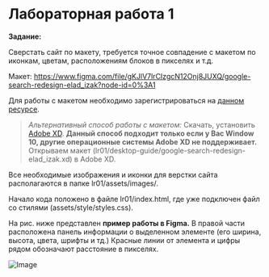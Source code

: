 # Лабораторная работа 1
**Задание:**

Сверстать сайт по макету, требуется точное совпадение с макетом по иконкам, цветам, расположениям блоков в пикселях
и т.д.
 
Макет: https://www.figma.com/file/gKJlV7lrCIzgcN12Onj8JUXQ/google-search-redesign-elad_izak?node-id=0%3A1 

Для работы с макетом необходимо зарегистрироваться на [данном ресурсе](https://www.figma.com). 

>*Альтернативный способ работы с макетом:*
Скачать, установить [Adobe XD](https://www.adobe.com/ru/products/xd.html).
**Данный способ подходит только если у Вас Window 10, 
другие операционные системы Adobe XD не поддерживает.**
Открываем макет (lr01/desktop-guide/google-search-redesign-elad_izak.xd)
в Adobe XD.

Все необходимые изображения и иконки для верстки сайта 
располагаются в папке lr01/assets/images/.

Начало кода положено в файле lr01/index.html, где уже подключен файл со стилями
(assets/style/styles.css).

На рис. ниже представлен **пример работы в Figma.**
В правой части расположена панель
информации о выделенном элементе (его ширина, высота, цвета, шрифты и тд.)
Красные линии от элемента и цифры рядом обозначают расстояние в пикселях.

![Image](https://github.com/julia9961/css-lessons/blob/master/lr01/03.png)